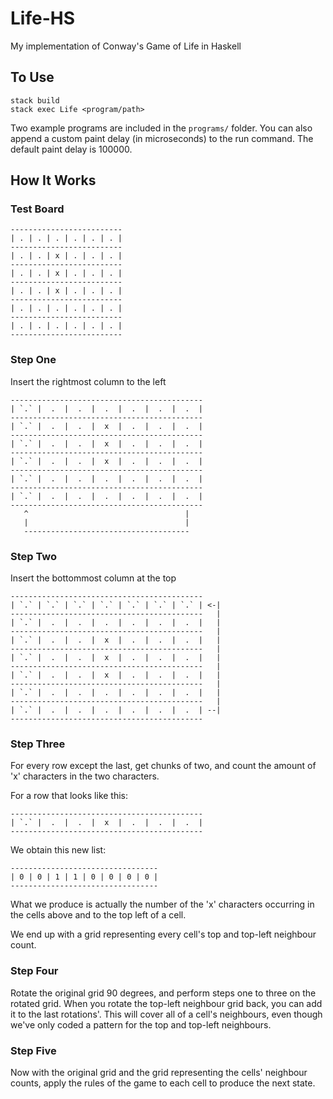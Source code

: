 # Life-HS

My implementation of Conway's Game of Life in Haskell

## To Use

```
stack build
stack exec Life <program/path>
```

Two example programs are included in the `programs/` folder. You can also
append a custom paint delay (in microseconds) to the run command. The default
paint delay is 100000.

## How It Works

### Test Board

```
-------------------------
| . | . | . | . | . | . |
-------------------------
| . | . | x | . | . | . |
-------------------------
| . | . | x | . | . | . |
-------------------------
| . | . | x | . | . | . |
-------------------------
| . | . | . | . | . | . |
-------------------------
| . | . | . | . | . | . |
-------------------------
```

### Step One

Insert the rightmost column to the left

```
-------------------------------------------
| `.` |  .  |  .  |  .  |  .  |  .  |  .  |
-------------------------------------------
| `.` |  .  |  .  |  x  |  .  |  .  |  .  |
-------------------------------------------
| `.` |  .  |  .  |  x  |  .  |  .  |  .  |
-------------------------------------------
| `.` |  .  |  .  |  x  |  .  |  .  |  .  |
-------------------------------------------
| `.` |  .  |  .  |  .  |  .  |  .  |  .  |
-------------------------------------------
| `.` |  .  |  .  |  .  |  .  |  .  |  .  |
-------------------------------------------
   ^                                   |
   |                                   |
   -------------------------------------
```

### Step Two

Insert the bottommost column at the top

```
-------------------------------------------
| `.` | `.` | `.` | `.` | `.` | `.` | `.` | <-|
-------------------------------------------   |
| `.` |  .  |  .  |  .  |  .  |  .  |  .  |   |
-------------------------------------------   |
| `.` |  .  |  .  |  x  |  .  |  .  |  .  |   |
-------------------------------------------   |
| `.` |  .  |  .  |  x  |  .  |  .  |  .  |   |
-------------------------------------------   |
| `.` |  .  |  .  |  x  |  .  |  .  |  .  |   |
-------------------------------------------   |
| `.` |  .  |  .  |  .  |  .  |  .  |  .  |   |
-------------------------------------------   |
| `.` |  .  |  .  |  .  |  .  |  .  |  .  | --|
-------------------------------------------
```

### Step Three

For every row except the last, get chunks of two, and count the amount of 'x'
characters in the two characters.

For a row that looks like this:

```
-------------------------------------------
| `.` |  .  |  .  |  x  |  .  |  .  |  .  |
-------------------------------------------
```

We obtain this new list:

```
---------------------------------
| 0 | 0 | 1 | 1 | 0 | 0 | 0 | 0 |
---------------------------------
```

What we produce is actually the number of the 'x' characters occurring in the
cells above and to the top left of a cell.

We end up with a grid representing every cell's top and top-left neighbour count.

### Step Four

Rotate the original grid 90 degrees, and perform steps one to three on the
rotated grid. When you rotate the top-left neighbour grid back, you can add it
to the last rotations'. This will cover all of a cell's neighbours, even though
we've only coded a pattern for the top and top-left neighbours.

### Step Five

Now with the original grid and the grid representing the cells' neighbour
counts, apply the rules of the game to each cell to produce the next state.
